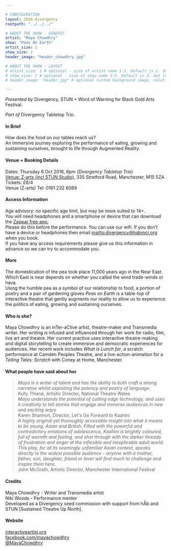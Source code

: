```yaml
---

# CONFIGURATION
layout: 2016-divergency
rootpath: "../../../"

# ABOUT THE SHOW - GENERIC
artist: "Maya Chowdhry"
show: "Peas On Earth"
artist_size: 1
show_size: 2
header_image: "header_chowdhry.jpg"

# ABOUT THE SHOW - LAYOUT
# artist_size: 1 # optional - size of artist name 1-5. Default is 1. Set longer names to lower values
# show_size: 2 # optional - size of show name 2-5. Default is 2. Set longer names to lower values
# header_image: "header.jpg" # optional custom background image, relative to current page

---
```

*Presented by* Divergency, STUN + Word of Warning for Black Gold Arts Festival.        
           
*Part of* Divergency Tabletop Trio.   
         
#### In Brief                           
How does the food on our tables reach us?     
An immersive journey exploring the performance of eating, growing and sustaining ourselves, brought to life through Augmented Reality.      

#### Venue + Booking Details    
Dates: Thursday 6 Oct 2016, 6pm (*Divergency Tabletop Trio*)                     
[Venue: Z-arts (incl STUN Studio)](http://www.z-arts.org/about-us/getting-here), 335 Stretford Road, Manchester, M15 5ZA        
Tickets: £6/4              
Venue (Z-arts) Tel: 0161 232 6089    
             
#### Access Information    
Age advisory: no specific age limit, but may be more suited to 14+.     
You will need headphones and a smartphone or device that can download the  <a href="https://www.zappar.com/getzappar/" target="_blank">Zappar free app.</a>    
Please do this before the performance. You can use our wifi. If you don’t have a device or headphones then email <mailto:divergency@habmcr.org> when you book.    
If you have any access requirements please give us this information in advance so we can try to accommodate you.    
                   
#### More               
The domestication of the pea took place 11,000 years ago in the Near East. Which East is near depends on whether you called the wind trade-winds or hava.     
Using the humble pea as a symbol of our relationship to food, a portion of poetry and a pair of gardening gloves *Peas on Earth* is a table-top of interactive theatre that gently augments our reality to allow us to experience the politics of eating, growing and sustaining ourselves.    
            
#### Who is she?  
Maya Chowdhry is an inTer-aCtive artist, theatre-maker and Transmedia writer.
Her writing is infused and influenced through her work for radio, film, live art and theatre. Her current practice uses interactive theatre-making and digital
storytelling to create immersive and democratic experiences for audiences. Her recent work includes *What is Lunch for*, a scratch performance at Camden Peoples Theatre, and a live-action-animation for a *Telling Tales: Scratch* with Coney at Home, Manchester.    

#### What people have said about her    
>*Maya is a writer of talent and has the ability to both craft a strong narrative whilst exploiting the potency and poetry of language.*<br>Kully Thiarai, Artistic Director, National Theatre Wales    
>*Maya understands the potential of cutting edge technology, and uses it creativity to tell stories that engage and immerse audiences in new and exciting ways*<br> Karen Shannon, Director, Let's Go Forward to Kaahini    
>*A highly original yet thoroughly accessible insight into what it means to be young, Asian and British. Filled with the powerful and contradictory emotions of adolescence, Kaahini is brightly coloured, full of warmth and feeling, and shot through with the darker threads of frustration and anger at the inflexible and inexplicable adult world. This play, for all its seemingly unfamiliar Asian context, speaks directly to the widest possible audience - anyone with a mother, father, son, daughter, friend or lover will find much to challenge and inspire them here.*<br>John McGrath, Artistic Director, Manchester International Festival     

#### Credits           
Maya Chowdhry - Writer and Transmedia artist    
Niki Woods - Performance mentor    
Developed as a Divergency seed commission with support from hÅb and STUN [Sustained Theatre Up North].    

#### Website          
<a href="http://www.interactiveartist.org" target="_blank">interactiveartist.org</a>    
<a href="http://facebook.com/mayachowdhry" target="_blank">facebook.com/mayachowdhry</a>    
<a href="http://twitter.com/MayaChowdhry" target="_blank">@MayaChowdhry</a>    
    

